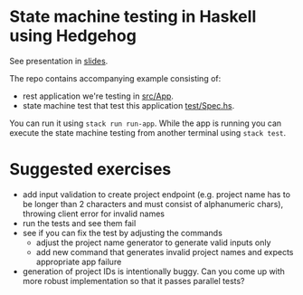 # State machine testing in Haskell using Hedgehog

See presentation in [slides](slides.pdf).

The repo contains accompanying example consisting of:
  - rest application we're testing in [src/App](src/App).
  - state machine test that test this application [test/Spec.hs](test/Spec.hs).

You can run it using `stack run run-app`.
While the app is running you can execute the state machine testing from another terminal
using `stack test`.

# Suggested exercises
- add input validation to create project endpoint (e.g. project name has to be longer than 2 characters and must consist of alphanumeric chars), throwing client error for invalid names
- run the tests and see them fail
- see if you can fix the test by adjusting the commands
    - adjust the project name generator to generate valid inputs only
    - add new command that generates invalid project names and expects appropriate app failure
- generation of project IDs is intentionally buggy. Can you come up with more robust implementation so that it passes parallel tests?
